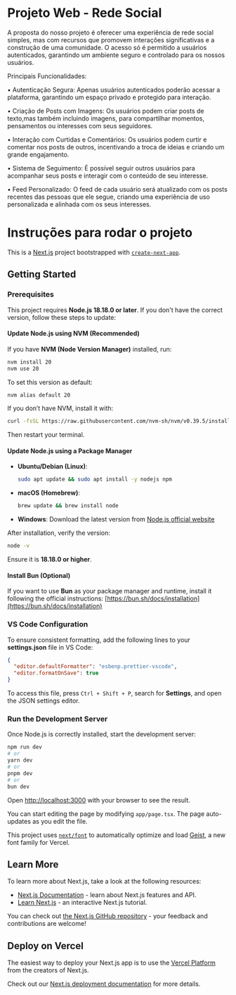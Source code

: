 # Projeto Web - Rede Social

A proposta do nosso projeto é oferecer uma experiência de rede social simples, mas com recursos que promovem interações significativas e a construção de uma comunidade. O acesso só é permitido a usuários autenticados, garantindo um ambiente seguro e controlado para os nossos usuários.

Principais Funcionalidades:

 • Autenticação Segura: Apenas usuários autenticados poderão acessar a plataforma, garantindo um espaço privado e protegido para interação.

 • Criação de Posts com Imagens: Os usuários podem criar posts de texto,mas também incluindo imagens, para compartilhar momentos, pensamentos ou interesses com seus seguidores.

 • Interação com Curtidas e Comentários: Os usuários podem curtir e comentar nos posts de outros, incentivando a troca de ideias e criando um grande engajamento.

 • Sistema de Seguimento: É possível seguir outros usuários para acompanhar seus posts e interagir com o conteúdo de seu interesse.

 • Feed Personalizado: O feed de cada usuário será atualizado com os posts recentes das pessoas que ele segue, criando uma experiência de uso personalizada e alinhada com os seus interesses.




# Instruções para rodar o projeto


This is a [Next.js](https://nextjs.org) project bootstrapped with [`create-next-app`](https://nextjs.org/docs/app/api-reference/cli/create-next-app).

## Getting Started

### Prerequisites

This project requires **Node.js 18.18.0 or later**. If you don't have the correct version, follow these steps to update:

#### Update Node.js using NVM (Recommended)
If you have **NVM (Node Version Manager)** installed, run:
```bash
nvm install 20
nvm use 20
```

To set this version as default:
```bash
nvm alias default 20
```

If you don’t have NVM, install it with:
```bash
curl -fsSL https://raw.githubusercontent.com/nvm-sh/nvm/v0.39.5/install.sh | bash
```

Then restart your terminal.

#### Update Node.js using a Package Manager

- **Ubuntu/Debian (Linux)**:
  ```bash
  sudo apt update && sudo apt install -y nodejs npm
  ```

- **macOS (Homebrew)**:
  ```bash
  brew update && brew install node
  ```

- **Windows**: Download the latest version from [Node.js official website](https://nodejs.org/)

After installation, verify the version:
```bash
node -v
```
Ensure it is **18.18.0 or higher**.

#### Install Bun (Optional)
If you want to use **Bun** as your package manager and runtime, install it following the official instructions:
[https://bun.sh/docs/installation](https://bun.sh/docs/installation)

### VS Code Configuration

To ensure consistent formatting, add the following lines to your **settings.json** file in VS Code:

```json
{
  "editor.defaultFormatter": "esbenp.prettier-vscode",
  "editor.formatOnSave": true
}
```

To access this file, press `Ctrl + Shift + P`, search for **Settings**, and open the JSON settings editor.

### Run the Development Server

Once Node.js is correctly installed, start the development server:
```bash
npm run dev
# or
yarn dev
# or
pnpm dev
# or
bun dev
```

Open [http://localhost:3000](http://localhost:3000) with your browser to see the result.

You can start editing the page by modifying `app/page.tsx`. The page auto-updates as you edit the file.

This project uses [`next/font`](https://nextjs.org/docs/app/building-your-application/optimizing/fonts) to automatically optimize and load [Geist](https://vercel.com/font), a new font family for Vercel.

## Learn More

To learn more about Next.js, take a look at the following resources:

- [Next.js Documentation](https://nextjs.org/docs) - learn about Next.js features and API.
- [Learn Next.js](https://nextjs.org/learn) - an interactive Next.js tutorial.

You can check out [the Next.js GitHub repository](https://github.com/vercel/next.js) - your feedback and contributions are welcome!

## Deploy on Vercel

The easiest way to deploy your Next.js app is to use the [Vercel Platform](https://vercel.com/new?utm_medium=default-template&filter=next.js&utm_source=create-next-app&utm_campaign=create-next-app-readme) from the creators of Next.js.

Check out our [Next.js deployment documentation](https://nextjs.org/docs/app/building-your-application/deploying) for more details.

